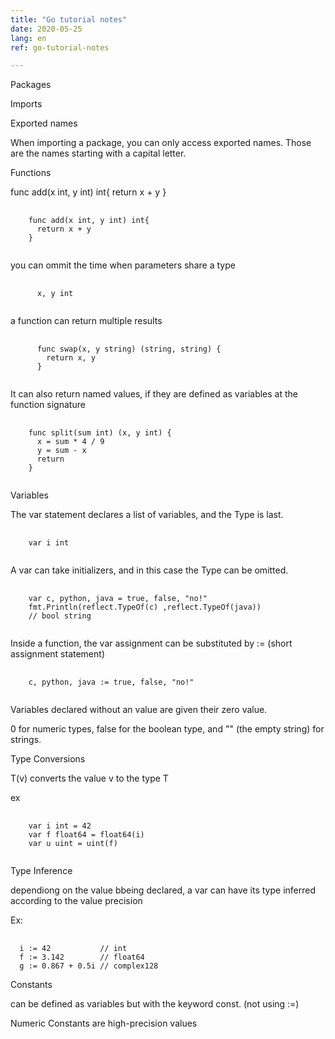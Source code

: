 ```yaml
---
title: "Go tutorial notes"
date: 2020-05-25
lang: en
ref: go-tutorial-notes

---
```


Packages

Imports

Exported names

When importing a package, you can only access exported names. Those are the names starting with a capital letter.

Functions

func add(x int, y int) int{
  return x + y
}
  <pre>
   <code>
    func add(x int, y int) int{
      return x + y
    }
   </code></pre>

  you can ommit the time when parameters share a type
  
  <pre>
   <code>
      x, y int
   </code></pre>
  
  a function can return multiple results
  
  <pre>
   <code>
      func swap(x, y string) (string, string) {
        return x, y
      }
   </code></pre>
  
  It can also return named values, if they are defined as variables at the function signature

  <pre>
   <code>
    func split(sum int) (x, y int) {
      x = sum * 4 / 9
      y = sum - x
      return
    }
   </code></pre>
  
Variables

  The var statement declares a list of variables, and the Type is last.
  
  <pre>
    <code>
    var i int
  </code></pre>
  
  A var can take initializers, and in this case the Type can be omitted.
  
  <pre>
    <code>
    var c, python, java = true, false, "no!"
    fmt.Println(reflect.TypeOf(c) ,reflect.TypeOf(java))
    // bool string
  </code></pre>

  
Inside a function, the var assignment can be substituted by :=  (short assignment statement)

  <pre>
    <code>
    c, python, java := true, false, "no!"
  </code></pre>

Variables declared without an value are given their zero value. 

0 for numeric types,
false for the boolean type, and
"" (the empty string) for strings.

Type Conversions

T(v) converts the value v to the type T

ex

  <pre>
    <code>
    var i int = 42
    var f float64 = float64(i)
    var u uint = uint(f)
  </code></pre>

Type Inference

dependiong on the value bbeing declared, a var can have its type inferred according to the value precision

Ex:

<pre>
  <code>
  i := 42           // int
  f := 3.142        // float64
  g := 0.867 + 0.5i // complex128
</code></pre>

Constants

can be defined as variables but with the keyword const. (not using :=)

Numeric Constants are high-precision values 
